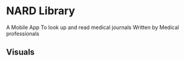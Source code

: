 # NARD Library 

A Mobile App To look up and read medical journals 
Written by Medical professionals

## Visuals


